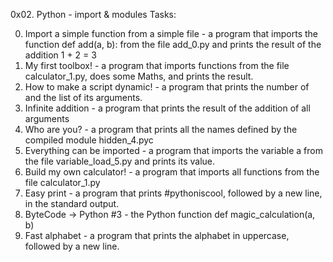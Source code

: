 0x02. Python - import & modules Tasks:

0. Import a simple function from a simple file - a program that imports the function def add(a, b): from the file add_0.py and prints the result of the addition 1 + 2 = 3
1. My first toolbox! - a program that imports functions from the file calculator_1.py, does some Maths, and prints the result.
2. How to make a script dynamic! - a program that prints the number of and the list of its arguments.
3. Infinite addition - a program that prints the result of the addition of all arguments
4. Who are you? - a program that prints all the names defined by the compiled module hidden_4.pyc
5. Everything can be imported - a program that imports the variable a from the file variable_load_5.py and prints its value.
6. Build my own calculator! - a program that imports all functions from the file calculator_1.py
7. Easy print - a program that prints #pythoniscool, followed by a new line, in the standard output.
8. ByteCode -> Python #3 - the Python function def magic_calculation(a, b)
9. Fast alphabet - a program that prints the alphabet in uppercase, followed by a new line.
